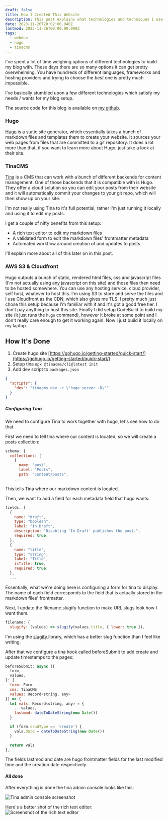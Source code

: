 ```yaml
---
draft: false
title: How I Created This Website
description: This post explains what technologies and techniques I use to create my blog.
date: 2023-11-26T20:02:06.940Z
lastmod: 2023-11-26T00:00:00.000Z
tags:
  - webdev
  - hugo
  - tinacms
---
```


I've spent a lot of time weighing options of different technologies to build my blog with. These days there are so many options it can get pretty overwhelming. You have hundreds of different languages, frameworks and hosting providers and trying to choose the *best* one is pretty much impossible.

I've basically stumbled upon a few different technologies which satisfy my needs / wants for my blog setup.

The source code for this blog is available on [my github](https://github.com/Blquinn/hugoblog).

### Hugo

[Hugo](https://gohugo.io/) is a static site generator, which essentially takes a bunch of markdown files and templates them to create your website. It sources your web pages from files that are committed to a git repository. It does a lot more than that, if you want to learn more about Hugo, just take a look at their site.

### TinaCMS

[Tina](https://tina.io/) is a CMS that can work with a bunch of different backends for content management. One of those backends that it is compatible with is Hugo. They offer a cloud solution so you can edit your posts from their website and it will automatically commit your changes to your git repo, which will then show up on your site.

I'm not really using Tina to it's full potential, rather I'm just running it locally and using it to edit my posts.

I get a couple of nifty benefits from this setup:

* A rich text editor to edit my markdown files
* A validated form to edit the markdown files' frontmatter metadata
* Automated workflow around creation of and updates to posts

I'll explain more about all of this later on in this post.

### AWS S3 & Cloudfront

Hugo outputs a bunch of static, rendered html files, css and javascript files (I'm not actually using any javascript on this site) and those files then need to be hosted somewhere. You can use any hosting service, cloud provider, self host, whatever to host this. I'm using S3 to store and serve the files and I use Cloudfront as the CDN, which also gives me TLS. I pretty much just chose this setup because I'm familiar with it and it's got a good free tier. I don't pay anything to host this site. Finally I did setup CodeBuild to build my site (it just runs the `hugo` command), however it broke at some point and I don't really care enough to get it working again. Now I just build it locally on my laptop.

## How It's Done

1. Create hugo site [https://gohugo.io/getting-started/quick-start/](https://gohugo.io/getting-started/quick-start/)
2. Setup tina `npx @tinacms/cli@latest init`
3. Add dev script to `packages.json`

```json
{
  "scripts": {
    "dev": "tinacms dev -c \"hugo server -D\""
  }
}
```

##### Configuring Tina

We need to configure Tina to work together with hugo, let's see how to do that.

First we need to tell tina where our content is located, so we will create a posts collection:

```javascript
schema: {
  collections: [
    {
      name: "post",
      label: "Posts",
      path: "content/posts",
    ...
```

This tells Tina where our markdown content is located.

Then, we want to add a field for each metadata field that hugo wants:

```javascript
fields: [
  {
    name: "draft",
    type: "boolean",
    label: "In Draft",
    description: "Disabling 'In Draft' publishes the post.",
    required: true,
  },
  {
    name: "title",
    type: "string",
    label: "Title",
    isTitle: true,
    required: true,
  },
  ...
```

Essentially, what we're doing here is configuring a form for tina to display. The name of each field corresponds to the field that is actually stored in the markdown files' frontmatter.

Next, I update the filename.slugify function to make URL slugs look how I want them.

```javascript
filename: {
  slugify: (values) => slugify(values.title, { lower: true }),
```

I'm using the [slugify ](https://www.npmjs.com/package/slugify)library, which has a better slug function than I feel like writing.

After that we configure a tina hook called beforeSubmit to add create and update timestamps to the pages:

```javascript
beforeSubmit: async ({
  form,
  values,
}: {
  form: Form
  cms: TinaCMS
  values: Record<string, any>
}) => {
  let vals: Record<string, any> = {
    ...values,
    lastmod: dateToDateString(new Date())
  }

  if (form.crudType == 'create') {
    vals.date = dateToDateString(new Date())
  }

  return vals
},
```

The fields lastmod and date are hugo frontmatter fields for the last modified time and the creation date respectively.

#### All done

After everything is done the tina admin console looks like this:

![Tina admin console screenshot](/tina-admin-console-screenshot.png "Tina admin console screenshot")

Here's a better shot of the rich text editor:![Screenshot of the rich text editor](/tina-admin-console-screenshot-2.png "Here's a better shot of the rich text editor")
